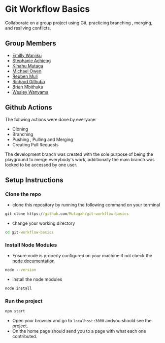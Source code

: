 # Git Workflow Basics

Collaborate on a group project using Git, practicing branching , merging, and resilving conflicts.  

## Group Members  

- [Emilly Wanjiku](https://github.com/njugunaemilly)
- [Stephanie Achieng](https://github.com/Achieng45)
- [Kihahu Mutaga](https://github.com/Mutagah)
- [Michael Owen](https://github.com/Owen150)
- [Reuben Muli](https://github.com/mulireuben)
- [Richard Githuba](https://github.com/githubarj)
- [Brian Mbithuka](https://github.com/mbithuka)
- [Wesley Wanyama](https://github.com/WesleyWanyama)

## Github Actions

The follwing actions were done by everyone:  

- Cloning
- Branching
- Pushing , Pulling and Merging
- Creating Pull Requests

The development branch was created with the sole purpose of being the playground to merge everybody's work, additionally the main branch was locked to be accessed by one user.

## Setup Instructions

### Clone the repo

- clone this repository by running the following command on your terminal

```cmd
git clone https://github.com/Mutagah/git-workflow-basics
```

- change your working directory

```cmd
cd git-workflow-basics
```

### Install Node Modules

- Ensure node is properly configured on your machine if not check the [node documentation](https://nodejs.org/en)

```cmd
node --version
```

- install the node modules

```cmd
node install
```

### Run the project

```cmd
npm start
```

- Open your browser and go to `localhost:3000` andyou should see the project.  
- On the home page should send you to a page with what each one contributed.  
